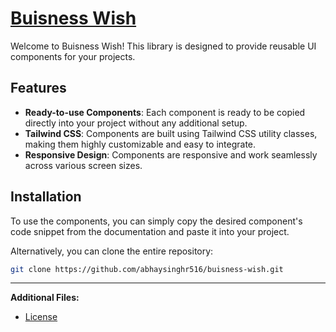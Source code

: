 # [Buisness Wish](https://business-wish.vercel.app "Buisness Wish")

Welcome to Buisness Wish! This library is designed to provide reusable UI components for your projects.

## Features

- **Ready-to-use Components**: Each component is ready to be copied directly into your project without any additional setup.
- **Tailwind CSS**: Components are built using Tailwind CSS utility classes, making them highly customizable and easy to integrate.
- **Responsive Design**: Components are responsive and work seamlessly across various screen sizes.

## Installation

To use the components, you can simply copy the desired component's code snippet from the documentation and paste it into your project.

Alternatively, you can clone the entire repository:

```bash
git clone https://github.com/abhaysinghr516/buisness-wish.git
```

---

**Additional Files:**

- [License](LICENSE)

